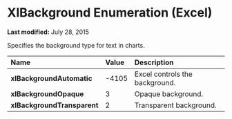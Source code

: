
# XlBackground Enumeration (Excel)

 **Last modified:** July 28, 2015

Specifies the background type for text in charts.


|**Name**|**Value**|**Description**|
|:-----|:-----|:-----|
| **xlBackgroundAutomatic**|-4105|Excel controls the background.|
| **xlBackgroundOpaque**|3|Opaque background.|
| **xlBackgroundTransparent**|2|Transparent background.|
